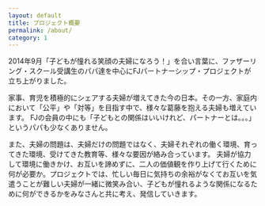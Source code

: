 ```yaml
---
layout: default
title: プロジェクト概要
permalink: /about/
category: 1
---
```


2014年9月「子どもが憧れる笑顔の夫婦になろう！」を合い言葉に、ファザーリング・スクール受講生のパパ達を中心にFJパートナーシップ・プロジェクトが立ち上がりました。

家事、育児を積極的にシェアする夫婦が増えてきた今の日本。その一方、家庭内において「公平」や「対等」を目指す中で、様々な葛藤を抱える夫婦も増えています。
FJの会員の中にも「子どもとの関係はいいけれど、パートナーとは。。。」というパパも少なくありません。

また、夫婦の問題は、夫婦だけの問題ではなく、夫婦それぞれの働く環境、育ってきた環境、受けてきた教育等、様々な要因が絡み合っています。
夫婦が協力して環境に働きかけ、お互いを諦めずに、二人の価値観を作り上げて行くために何が必要か。プロジェクトでは、忙しい毎日に気持ちの余裕がなくてお互いを気遣うことが難しい夫婦が一緒に微笑み合い、子どもが憧れるような関係になるために何ができるかをみなさんと共に考え、発信していきます。

